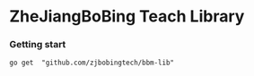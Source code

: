 # ZheJiangBoBing Teach  Library

### Getting start

```
go get  "github.com/zjbobingtech/bbm-lib"
```

